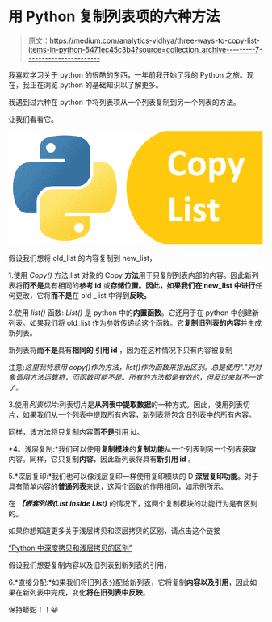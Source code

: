 # 用 Python 复制列表项的六种方法

> 原文：<https://medium.com/analytics-vidhya/three-ways-to-copy-list-items-in-python-5471ec45c3b4?source=collection_archive---------7----------------------->

我喜欢学习关于 python 的很酷的东西，一年前我开始了我的 Python 之旅。现在，我正在浏览 python 的基础知识以了解更多。

我遇到过六种在 python 中将列表项从一个列表复制到另一个列表的方法。

让我们看看它。

![](img/b6fbb1dc83c2391857b9bcd0475896a7.png)

假设我们想将 old_list 的内容复制到 new_list，

1.使用 *Copy()* 方法:list 对象的 Copy **方法**用于只复制列表内部的内容。因此新列表将**而不是**具有相同的**参考 id** 或**存储位置。**因此，如果我们**在 new_list 中进行**任何更改，它将**而不是**在 old _ ist 中得到**反映。**

2.使用 *list()* 函数: *List()* 是 python 中的**内置函数**。它还用于在 python 中创建新列表。如果我们将 old_list 作为参数传递给这个函数。它**复制旧列表的内容**并生成新列表。

新列表将**而不是**具有**相同的** **引用 id** ，因为在这种情况下只有内容被复制

注意:*这里我特意用 copy()作为方法，list()作为函数来指出区别。总是使用“.”对对象调用方法运算符，而函数可能不是。所有的方法都是有效的，但反过来就不一定了。*

3.使用*列表切片*:列表切片是**从列表中提取数据**的一种方式。因此，使用列表切片，如果我们从一个列表中提取所有内容，新列表将包含旧列表中的所有内容。

同样，该方法将只复制内容**而不是**引用 id。

*4。浅层复制:*我们可以使用**复制模块**的**复制功能**从一个列表到另一个列表获取内容。同样，它只复制**内容**，因此新列表将具有**新引用 id** 。

5.*深层复印:*我们也可以像浅层复印一样使用复印模块的 D **深层复印功能**。对于具有简单内容的**普通列表**来说，这两个函数的作用相同，如示例所示。

在 ***【嵌套列表(List inside List)*** 的情况下，这两个复制模块的功能行为是有区别的。

如果你想知道更多关于浅层拷贝和深层拷贝的区别，请点击这个链接

[“Python 中深度拷贝和浅层拷贝的区别”](https://link.medium.com/kGvakIk7b0)

假设我们想要复制内容以及旧列表到新列表的引用，

6.*直接分配:*如果我们将旧列表分配给新列表，它将复制**内容以及引用**，因此如果在新列表中完成，变化**将在旧列表中反映**。

保持蟒蛇！！😀